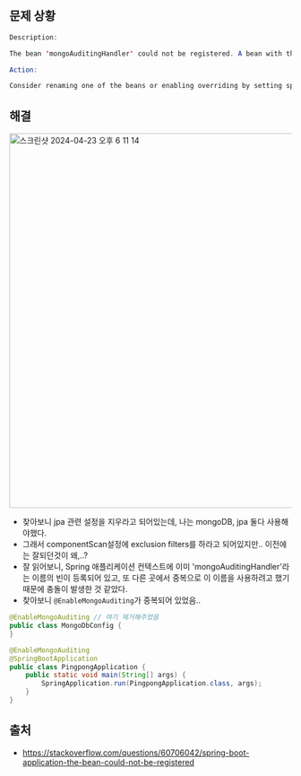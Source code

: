 ## 문제 상황

```java
Description:

The bean 'mongoAuditingHandler' could not be registered. A bean with that name has already been defined and overriding is disabled.

Action:

Consider renaming one of the beans or enabling overriding by setting spring.main.allow-bean-definition-overriding=true
```

## 해결

<img width="668" alt="스크린샷 2024-04-23 오후 6 11 14" src="https://github.com/yaezzin/TIL/assets/97823928/4aa2772d-ae21-4002-8f3e-816cbdb770d2">

* 찾아보니 jpa 관련 설정을 지우라고 되어있는데, 나는 mongoDB, jpa 둘다 사용해야했다.
* 그래서 componentScan설정에 exclusion filters를 하라고 되어있지만.. 이전에는 잘되던것이 왜,..?
* 잘 읽어보니, Spring 애플리케이션 컨텍스트에 이미 'mongoAuditingHandler'라는 이름의 빈이 등록되어 있고, 또 다른 곳에서 중복으로 이 이름을 사용하려고 했기 때문에 충돌이 발생한 것 같았다.
* 찾아보니 ```@EnableMongoAuditing```가 중복되어 있었음..

```java
@EnableMongoAuditing // 여기 제거해주었음
public class MongoDbConfig {
}
```

```java
@EnableMongoAuditing
@SpringBootApplication
public class PingpongApplication {
    public static void main(String[] args) {
        SpringApplication.run(PingpongApplication.class, args);
    }
}
```

## 출처 

* https://stackoverflow.com/questions/60706042/spring-boot-application-the-bean-could-not-be-registered


